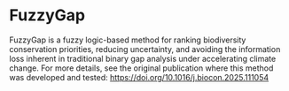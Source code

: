 # FuzzyGap

FuzzyGap is a fuzzy logic-based method for ranking biodiversity conservation priorities, reducing uncertainty, and avoiding the information loss inherent in traditional binary gap analysis under accelerating climate change.
For more details, see the original publication where this method was developed and tested:
https://doi.org/10.1016/j.biocon.2025.111054
